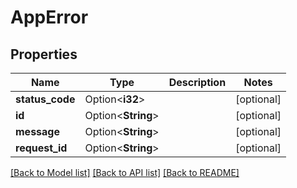 # AppError

## Properties

Name | Type | Description | Notes
------------ | ------------- | ------------- | -------------
**status_code** | Option<**i32**> |  | [optional]
**id** | Option<**String**> |  | [optional]
**message** | Option<**String**> |  | [optional]
**request_id** | Option<**String**> |  | [optional]

[[Back to Model list]](../README.md#documentation-for-models) [[Back to API list]](../README.md#documentation-for-api-endpoints) [[Back to README]](../README.md)


